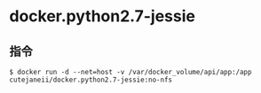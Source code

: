 # docker.python2.7-jessie

## 指令

<pre><code>$ docker run -d --net=host -v /var/docker_volume/api/app:/app cutejaneii/docker.python2.7-jessie:no-nfs</code></pre>
